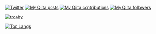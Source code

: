 [![Twitter](https://img.shields.io/twitter/follow/dokozon0?style=social)](https://twitter.com/dokozon0 "Twitter")
[![My Qiita posts](https://qiita-badge.apiapi.app/s/dokozon0/posts.svg)](http://qiita.com/dokozon0 "My Qiita posts")
[![My Qiita contributions](https://qiita-badge.apiapi.app/s/dokozon0/contributions.svg)](http://qiita.com/dokozon0 "My Qiita contributions")
[![My Qiita followers](https://qiita-badge.apiapi.app/s/Ri__/followers.svg)](http://qiita.com/Ri__ "My Qiita followers")

<!-- トロフィーのやつ -->
[![trophy](https://github-profile-trophy.vercel.app/?username=Rin-t)](https://github.com/Rin-t/github-profile-trophy)


<!-- 言語 -->
[![Top Langs](https://github-readme-stats.vercel.app/api/top-langs/?username=Rin-t)](https://github.com/Rin-t "Top Langs")

<!--
**Rin-t/Rin-t** is a ✨ _special_ ✨ repository because its `README.md` (this file) appears on your GitHub profile.

Here are some ideas to get you started:

- 🔭 I’m currently working on ...
- 🌱 I’m currently learning ...
- 👯 I’m looking to collaborate on ...
- 🤔 I’m looking for help with ...
- 💬 Ask me about ...
- 📫 How to reach me: ...
- 😄 Pronouns: ...
- ⚡ Fun fact: ...
-->
